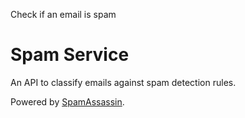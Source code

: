 Check if an email is spam

# Spam Service

An API to classify emails against spam detection rules. 

Powered by [SpamAssassin](http://spamassassin.apache.org/).
